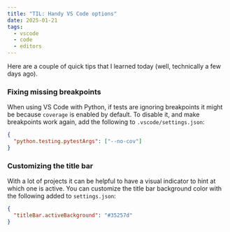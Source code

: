 ```yaml
---
title: "TIL: Handy VS Code options"
date: 2025-01-21
tags:
  - vscode
  - code
  - editors
---
```


Here are a couple of quick tips that I learned today (well, technically a few days ago).

### Fixing missing breakpoints

When using VS Code with Python, if tests are ignoring breakpoints it might be because `coverage` is
enabled by default. To disable it, and make breakpoints work again, add the following to
`.vscode/settings.json`:

```json
{
  "python.testing.pytestArgs": ["--no-cov"]
}
```

### Customizing the title bar

With a lot of projects it can be helpful to have a visual indicator to hint at which one is active.
You can customize the title bar background color with the following added to `settings.json`:

```json
{
  "titleBar.activeBackground": "#35257d"
}
```
